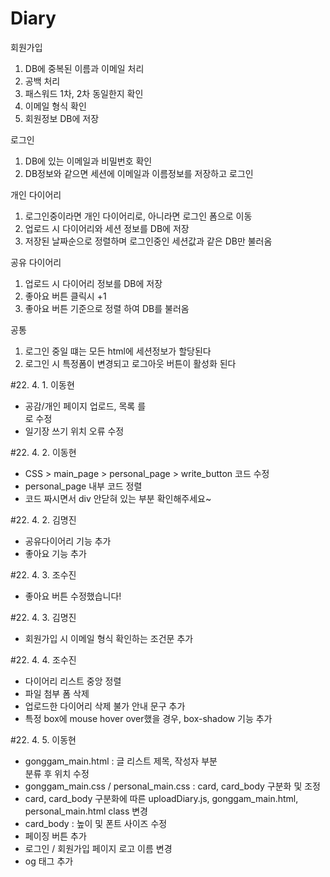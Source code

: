 # Diary
회원가입
1. DB에 중복된 이름과 이메일 처리
2. 공백 처리
3. 패스워드 1차, 2차 동일한지 확인
4. 이메일 형식 확인
5. 회원정보 DB에 저장

로그인
1. DB에 있는 이메일과 비밀번호 확인
2. DB정보와 같으면 세션에 이메일과 이름정보를 저장하고 로그인


개인 다이어리
1. 로그인중이라면 개인 다이어리로, 아니라면 로그인 폼으로 이동
2. 업로드 시 다이어리와 세션 정보를 DB에 저장
3. 저장된 날짜순으로 정렬하며 로그인중인 세션값과 같은 DB만 불러옴

공유 다이어리
1. 업로드 시 다이어리 정보를 DB에 저장
2. 좋아요 버튼 클릭시 +1
3. 좋아요 버튼 기준으로 정렬 하여 DB를 불러옴



공통
1. 로그인 중일 떄는 모든 html에 세션정보가 할당된다
2. 로그인 시 특정폼이 변경되고 로그아웃 버튼이 활성화 된다

#22. 4. 1. 이동현
- 공감/개인 페이지 업로드, 목록 <a> 를 <div> 로 수정
- 일기장 쓰기 위치 오류 수정

#22. 4. 2. 이동현
- CSS > main_page > personal_page > write_button 코드 수정
- personal_page 내부 코드 정렬
- 코드 짜시면서 div 안닫혀 있는 부분 확인해주세요~

#22. 4. 2. 김명진
- 공유다이어리 기능 추가
- 좋아요 기능 추가

#22. 4. 3. 조수진
- 좋아요 버튼 수정했습니다!

#22. 4. 3. 김명진
- 회원가입 시 이메일 형식 확인하는 조건문 추가
  
#22. 4. 4. 조수진
- 다이어리 리스트 중앙 정렬
- 파일 첨부 폼 삭제
- 업로드한 다이어리 삭제 불가 안내 문구 추가
- 특정 box에 mouse hover over했을 경우, box-shadow 기능 추가

#22. 4. 5. 이동현
- gonggam_main.html : 글 리스트 제목, 작성자 부분 <div> 분류 후 위치 수정
- gonggam_main.css / personal_main.css : card, card_body 구분화 및 조정
- card, card_body 구분화에 따른 uploadDiary.js, gonggam_main.html, personal_main.html class 변경
- card_body : 높이 및 폰트 사이즈 수정
- 페이징 버튼 추가
- 로그인 / 회원가입 페이지 로고 이름 변경
- og 태그 추가
